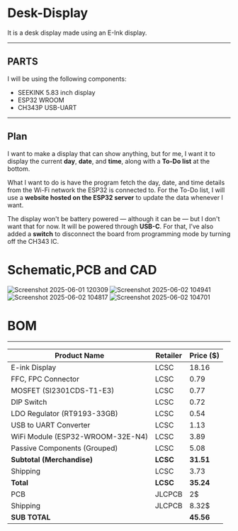 # Desk-Display

It is a desk display made using an E-Ink display.

---

## PARTS

I will be using the following components:

- SEEKINK 5.83 inch display  
- ESP32 WROOM  
- CH343P USB-UART  

---

## Plan

I want to make a display that can show anything, but for me, I want it to display the current **day**, **date**, and **time**, along with a **To-Do list** at the bottom.

What I want to do is have the program fetch the day, date, and time details from the Wi-Fi network the ESP32 is connected to. For the To-Do list, I will use a **website hosted on the ESP32 server** to update the data whenever I want.

The display won't be battery powered — although it can be — but I don't want that for now. It will be powered through **USB-C**. For that, I’ve also added a **switch** to disconnect the board from programming mode by turning off the CH343 IC.

# Schematic,PCB and CAD



![Screenshot 2025-06-01 120309](https://github.com/user-attachments/assets/30ce5ad7-5308-4512-81ba-b89dfbd0d033)
![Screenshot 2025-06-02 104941](https://github.com/user-attachments/assets/0d1cc254-d417-4dd4-8ffd-4cc8e4a72c37)
![Screenshot 2025-06-02 104817](https://github.com/user-attachments/assets/341994d1-017a-4491-b34c-0a080585eaeb)
![Screenshot 2025-06-02 104701](https://github.com/user-attachments/assets/9cadd1be-19bc-48a9-a69a-9a98f3043f4b)


# BOM 
---
| Product Name                                      | Retailer | Price ($) |
|---------------------------------------------------|----------|-----------|
| E-ink Display                                     | LCSC     | 18.16     |
| FFC, FPC Connector                                | LCSC     | 0.79      |
| MOSFET (SI2301CDS-T1-E3)                         | LCSC     | 0.77      |
| DIP Switch                                        | LCSC     | 0.72      |
| LDO Regulator (RT9193-33GB)                       | LCSC     | 0.54      |
| USB to UART Converter                             | LCSC     | 1.13      |
| WiFi Module (ESP32-WROOM-32E-N4)                  | LCSC     | 3.89      |
| Passive Components (Grouped)                      | LCSC     | 5.08      |
| **Subtotal (Merchandise)**                        | **LCSC** | **31.51** |
| Shipping                                          | LCSC     | 3.73      |
| **Total**                                          | **LCSC** | **35.24** |
|PCB                                                | JLCPCB   | 2$        |
|Shipping                                           |JLCPCB    | 8.32$     |
| **SUB TOTAL**                                     |          |**45.56**  |
